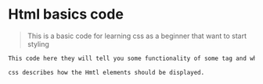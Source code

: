 # Html basics code 

>This is a basic code for learning css as a beginner that want to start styling 

```bash
This code here they will tell you some functionality of some tag and what it is use for in css, some code here will help you style a web page and css is the lanuage we use to style the an html document.
```
```bash
css describes how the Hmtl elements should be displayed.
```